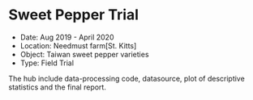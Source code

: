 # Sweet Pepper Trial
* Date: 		Aug 2019 - April 2020
* Location:	Needmust farm[St. Kitts]
* Object:		Taiwan sweet pepper varieties
* Type:		Field Trial

The hub include data-processing code, datasource, plot of descriptive statistics and the final report.
